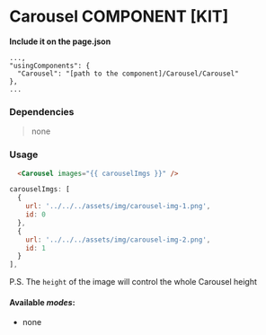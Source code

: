 # Carousel COMPONENT [KIT]

**Include it on the page.json**
```
...,
"usingComponents": {
  "Carousel": "[path to the component]/Carousel/Carousel"
},
...
```
### Dependencies
> none

### Usage

```html
  <Carousel images="{{ carouselImgs }}" />
```
```js
carouselImgs: [
  {
    url: '../../../assets/img/carousel-img-1.png',
    id: 0
  },
  {
    url: '../../../assets/img/carousel-img-2.png',
    id: 1
  }
],
```
P.S. The `height` of the image will control the whole Carousel height

#### Available *modes*:
- none
